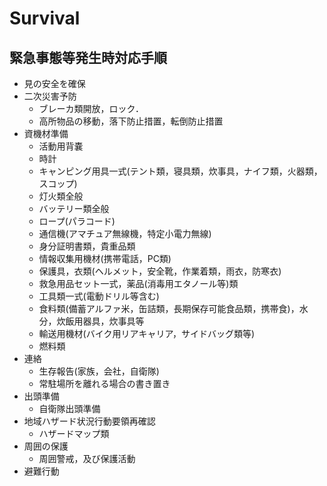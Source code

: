 # Survival

## 緊急事態等発生時対応手順
- 見の安全を確保
- 二次災害予防
  - ブレーカ類開放，ロック．
  - 高所物品の移動，落下防止措置，転倒防止措置
- 資機材準備
  - 活動用背嚢
  - 時計
  - キャンピング用具一式(テント類，寝具類，炊事具，ナイフ類，火器類，スコップ)
  - 灯火類全般
  - バッテリー類全般
  - ロープ(パラコード)
  - 通信機(アマチュア無線機，特定小電力無線)
  - 身分証明書類，貴重品類
  - 情報収集用機材(携帯電話，PC類)
  - 保護具，衣類(ヘルメット，安全靴，作業着類，雨衣，防寒衣)
  - 救急用品セット一式，薬品(消毒用エタノール等)類
  - 工具類一式(電動ドリル等含む)
  - 食料類(備蓄アルファ米，缶詰類，長期保存可能食品類，携帯食)，水分，炊飯用器具，炊事具等
  - 輸送用機材(バイク用リアキャリア，サイドバッグ類等)
  - 燃料類
- 連絡
  - 生存報告(家族，会社，自衛隊)
  - 常駐場所を離れる場合の書き置き
- 出頭準備
  - 自衛隊出頭準備
- 地域ハザード状況行動要領再確認
  - ハザードマップ類
- 周囲の保護
  - 周囲警戒，及び保護活動
- 避難行動
